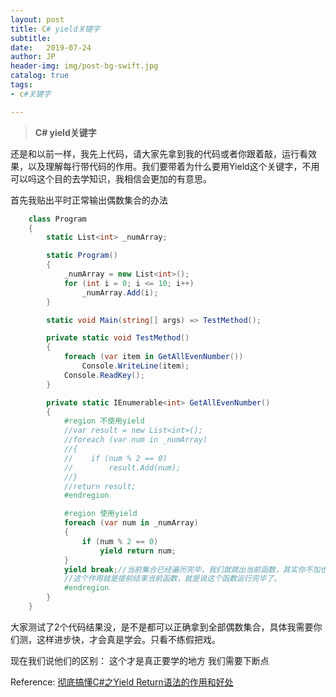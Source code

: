 ```yaml
---
layout: post
title: C# yield关键字
subtitle:   
date:   2019-07-24
author: JP
header-img: img/post-bg-swift.jpg
catalog: true
tags:
- c#关键字

---
```


>  **C# yield关键字**


还是和以前一样，我先上代码，请大家先拿到我的代码或者你跟着敲，运行看效果，以及理解每行带代码的作用。我们要带着为什么要用Yield这个关键字，不用可以吗这个目的去学知识，我相信会更加的有意思。

首先我贴出平时正常输出偶数集合的办法

```c#
    class Program
    {
        static List<int> _numArray;

        static Program()
        {
            _numArray = new List<int>();
            for (int i = 0; i <= 10; i++)
                _numArray.Add(i);
        }

        static void Main(string[] args) => TestMethod();

        private static void TestMethod()
        {
            foreach (var item in GetAllEvenNumber())
                Console.WriteLine(item);
            Console.ReadKey();
        }

        private static IEnumerable<int> GetAllEvenNumber()
        {
            #region 不使用yield
            //var result = new List<int>();
            //foreach (var num in _numArray)
            //{
            //    if (num % 2 == 0)
            //        result.Add(num);
            //}
            //return result;
            #endregion

            #region 使用yield
            foreach (var num in _numArray)
            {
                if (num % 2 == 0)
                    yield return num;
            }
            yield break;//当前集合已经遍历完毕，我们就跳出当前函数，其实你不加也可以
            //这个作用就是提前结束当前函数，就是说这个函数运行完毕了。 
            #endregion
        }
    }

```
大家测试了2个代码结果没，是不是都可以正确拿到全部偶数集合，具体我需要你们测，这样进步快，才会真是学会。只看不练假把戏。

现在我们说他们的区别： 
这个才是真正要学的地方 
我们需要下断点


Reference: [彻底搞懂C#之Yield Return语法的作用和好处](https://blog.csdn.net/qq_33060405/article/details/78484825)<br>